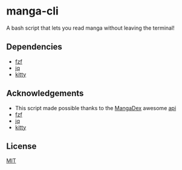 # manga-cli

A bash script that lets you read manga without leaving the terminal!


## Dependencies
- [fzf](https://github.com/junegunn/fzf)
- [jq](https://github.com/jqlang/jq)
- [kitty](https://github.com/kovidgoyal/kitty)
## Acknowledgements
- This script made possible thanks to the [MangaDex](https://mangadex.org) awesome [api](https://api.mangadex.org)
- [fzf](https://github.com/junegunn/fzf)
- [jq](https://github.com/jqlang/jq)
- [kitty](https://github.com/kovidgoyal/kitty)


## License

[MIT](https://choosealicense.com/licenses/mit/)

